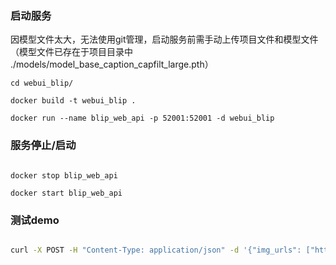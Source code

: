 ### 启动服务

因模型文件太大，无法使用git管理，启动服务前需手动上传项目文件和模型文件（模型文件已存在于项目目录中 ./models/model_base_caption_capfilt_large.pth）

```
cd webui_blip/

docker build -t webui_blip .

docker run --name blip_web_api -p 52001:52001 -d webui_blip
```

### 服务停止/启动

```

docker stop blip_web_api

docker start blip_web_api

```

### 测试demo

```sh

curl -X POST -H "Content-Type: application/json" -d '{"img_urls": ["https://pro.upload.logomaker.com.cn/24/01/06/5ce553a276204a531e79b802469e263d.jpeg"]}' 'http://localhost:52001/post'


```
